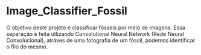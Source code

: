 # Image_Classifier_Fossil

O objetivo deste projeto é classificar fósseis por meio de imagens. 
Essa separação é feita utlizando Convolutional Neural Network (Rede Neural Convolucional), atráves de uma fotografia de um fóssil, podemos identificar o filo do mesmo.


